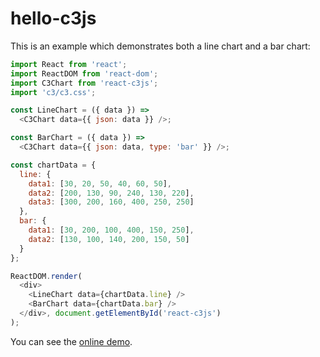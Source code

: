 # hello-c3js

This is an example which demonstrates both a line chart and a bar chart:

```javascript
import React from 'react';
import ReactDOM from 'react-dom';
import C3Chart from 'react-c3js';
import 'c3/c3.css';

const LineChart = ({ data }) =>
  <C3Chart data={{ json: data }} />;

const BarChart = ({ data }) =>
  <C3Chart data={{ json: data, type: 'bar' }} />;

const chartData = {
  line: {
    data1: [30, 20, 50, 40, 60, 50],
    data2: [200, 130, 90, 240, 130, 220],
    data3: [300, 200, 160, 400, 250, 250]
  },
  bar: {
    data1: [30, 200, 100, 400, 150, 250],
    data2: [130, 100, 140, 200, 150, 50]
  }
};

ReactDOM.render(
  <div>
    <LineChart data={chartData.line} />
    <BarChart data={chartData.bar} />
  </div>, document.getElementById('react-c3js')
);
```

You can see the [online demo][demo].

[demo]: http://bcbcarl.github.io/react-c3js/
